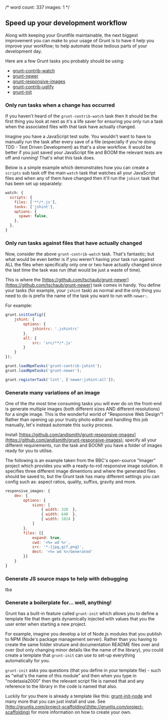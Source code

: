 /*
	word count: 337
	images: 1
*/

## Speed up your development workflow

Along with keeping your Gruntfile maintainable, the next biggest improvement you can make to your usage of Grunt is to have it help you improve your workflow; to help automate those tedious parts of your development day.

Here are a few Grunt tasks you probably should be using:

- [grunt-contrib-watch](https://github.com/gruntjs/grunt-contrib-watch)
- [grunt-newer](https://github.com/tschaub/grunt-newer)
- [grunt-responsive-images](https://github.com/andismith/grunt-responsive-images)
- [grunt-contrib-uglify](https://github.com/gruntjs/grunt-contrib-uglify)
- [grunt-init](http://gruntjs.com/project-scaffolding)

### Only run tasks when a change has occurred

If you haven't heard of the `grunt-contrib-watch` task then it should be the first thing you look at next as it's a life saver for ensuring you only run a task when the associated files with that task have actually changed.

Imagine you have a JavaScript test suite. You wouldn't want to have to manually run the task after every save of a file (especially if you're doing TDD - Test Driven Development) as that's a slow workflow. It would be better if you just saved your JavaScript file and BOOM the relevant tests are off and running! That's what this task does.

Below is a simple example which demonstrates how you can create a `scripts` sub task off the main `watch` task that watches all your JavaScript files and when any of them have changed then it'll run the `jshint` task that has been set up separately:

```js
watch: {
  scripts: {
    files: ['**/*.js'],
    tasks: ['jshint'],
    options: {
      spawn: false,
    },
  },
}
```

### Only run tasks against files that have actually changed

Now, consider the above `grunt-contrib-watch` task. That's fantastic; but what would be even better is if you weren't having your task run against ALL the files when specifically only one or two have actually changed since the last time the task was run (that would be just a waste of time).

This is where the [https://github.com/tschaub/grunt-newer](https://github.com/tschaub/grunt-newer) task comes in handy. You define your tasks (for example, your `jshint` task) as normal and the only thing you need to do is prefix the name of the task you want to run with `newer:`.

For example:

```js
grunt.initConfig({
    jshint: {
        options: {
            jshintrc: '.jshintrc'
        },
        all: {
            src: 'src/**/*.js'
        }
    }
});

grunt.loadNpmTasks('grunt-contrib-jshint');
grunt.loadNpmTasks('grunt-newer');

grunt.registerTask('lint', ['newer:jshint:all']);
```

### Generate many variations of an image

One of the *the* most time consuming tasks you will ever do on the front-end is generate multiple images (both different sizes AND different resolutions) for a single image. This is the wonderful world of "Responsive Web Design"! Rather than opening up your trusty photo editor and handling this job manually, let's instead automate this sucky process.

Install [https://github.com/andismith/grunt-responsive-images](https://github.com/andismith/grunt-responsive-images); specify all your different requirements, run the task and BOOM! you have a folder of images ready for you to utilise.

The following is an example taken from the BBC's open-source "Imager" project which provides you with a ready-to-roll responsive image solution. It specifies three different image dimentions and where the generated files should be saved to, but the Grunt task has many different settings you can config such as: aspect ratios, quality, suffixs, gravity and more.

```js
responsive_images: {
    dev: {
        options: {
            sizes: [
                { width: 320  },
                { width: 640  },
                { width: 1024 }
            ]
        },
        files: [{
            expand: true,
            cwd: '<%= wd %>',
            src: '*.{jpg,gif,png}',
            dest: '<%= wd %>/Generated'
        }]
    }
}
```

### Generate JS source maps to help with debugging

tba

### Generate a boilerplate for... well, anything!

Grunt has a built-in feature called `grunt-init` which allows you to define a template file that then gets dynamically injected with values that you the user enter when starting a new project.

For example, imagine you develop a lot of Node.js modules that you publish to NPM (Node's package management server). Rather than you having to create the same folder struture and documentation README files over and over (but only changing minor details like the name of the library), you could create a template that `grunt-init` can use to set-up everything automatically for you. 

`grunt-init` asks you questions (that you define in your template file) - such as "what's the name of this module" and then when you type in "nodetasia2000" then the relevant script file is named that and any reference to the library in the code is named that also.

Luckily for you there is already a template like this: [grunt-init-node](https://github.com/gruntjs/grunt-init-node) and many more that you can just install and use. See [http://gruntjs.com/project-scaffolding](http://gruntjs.com/project-scaffolding) for more information on how to create your own.
